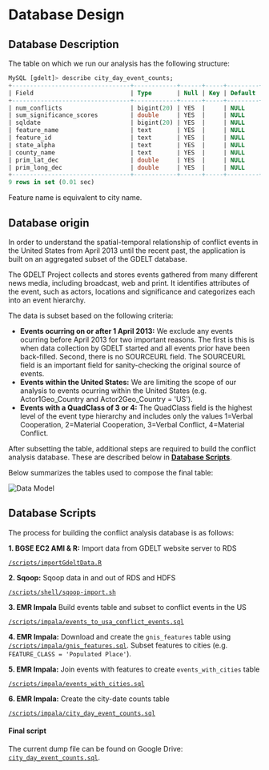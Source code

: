 # Database Design

## Database Description

The table on which we run our analysis has the following structure:

```sql
MySQL [gdelt]> describe city_day_event_counts;
+---------------------------------+------------+------+-----+---------+-------+
| Field                           | Type       | Null | Key | Default | Extra |
+---------------------------------+------------+------+-----+---------+-------+
| num_conflicts                   | bigint(20) | YES  |     | NULL    |       |
| sum_significance_scores         | double     | YES  |     | NULL    |       |
| sqldate                         | bigint(20) | YES  |     | NULL    |       |
| feature_name                    | text       | YES  |     | NULL    |       |
| feature_id                      | text       | YES  |     | NULL    |       |
| state_alpha                     | text       | YES  |     | NULL    |       |
| county_name                     | text       | YES  |     | NULL    |       |
| prim_lat_dec                    | double     | YES  |     | NULL    |       |
| prim_long_dec                   | double     | YES  |     | NULL    |       |
+---------------------------------+------------+------+-----+---------+-------+
9 rows in set (0.01 sec)
```

Feature name is equivalent to city name.

## Database origin

In order to understand the spatial-temporal relationship of conflict events in the United States from April 2013 until the recent past, the application is built on an aggregated subset of the GDELT database.

The GDELT Project collects and stores events gathered from many different news media, including broadcast, web and print. It identifies attributes of the event, such as actors, locations and significance and categorizes each into an event hierarchy.

The data is subset based on the following criteria:

* **Events ocurring on or after 1 April 2013:** We exclude any events ocurring before April 2013 for two important reasons. The first is this is when data collection by GDELT started and all events prior have been back-filled. Second, there is no SOURCEURL field. The SOURCEURL field is an important field for sanity-checking the original source of events.
* **Events within the United States:** We are limiting the scope of our analysis to events ocurring within the United States (e.g. Actor1Geo_Country and Actor2Geo_Country = 'US').
* **Events with a QuadClass of 3 or 4:** The QuadClass field is the highest level of the event type hierarchy and includes only the values 1=Verbal Cooperation, 2=Material Cooperation, 3=Verbal Conflict, 4=Material Conflict.

After subsetting the table, additional steps are required to build the conflict analysis database. These are described below in **[Database Scripts](#database-scripts)**.

Below summarizes the tables used to compose the final table:

![Data Model](https://www.lucidchart.com/publicSegments/view/7b894595-a078-49de-b988-d339afbd4fcc/image.png)

## Database Scripts

The process for building the conflict analysis database is as follows:

**1. BGSE EC2 AMI & R:** Import data from GDELT website server to RDS

[`/scripts/importGdeltData.R`](/scripts/importGdeltData.R)

**2. Sqoop:** Sqoop data in and out of RDS and HDFS

[`/scripts/shell/sqoop-import.sh`](/scripts/shell/sqoop-import.sh)

**3. EMR Impala** Build events table and subset to conflict events in the US

[`/scripts/impala/events_to_usa_conflict_events.sql`](/scripts/impala/events_to_usa_conflict_events.sql)

**4. EMR Impala:** Download and create the `gnis_features` table using [`/scripts/impala/gnis_features.sql`](/scripts/sql/gnis_features.sql). Subset features to cities (e.g. `FEATURE_CLASS = 'Populated Place'`).

**5. EMR Impala:** Join events with features to create `events_with_cities` table

[`/scripts/impala/events_with_cities.sql`](/scripts/impala/events_with_cities.sql)

**6. EMR Impala:** Create the city-date counts table

[`/scripts/impala/city_day_event_counts.sql`](/scripts/sql/impala/city_day_event_counts.sql)



#### Final script

The current dump file can be found on Google Drive: [`city_day_event_counts.sql`](https://drive.google.com/open?id=0B39HWOgUiKJrMV9EOWtkVE13ams).
